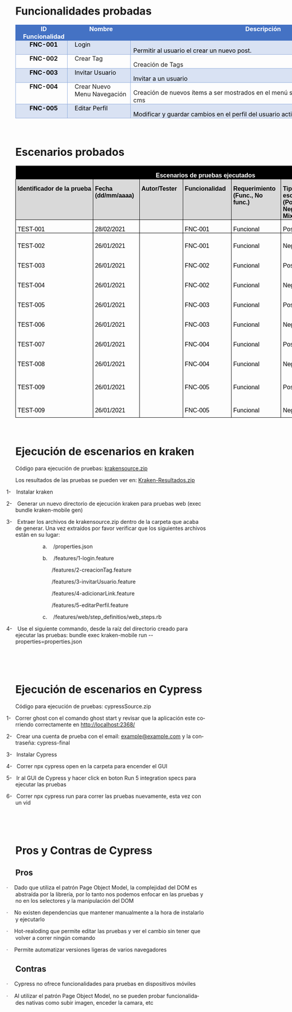 <h1>Funcionalidades probadas</h1>

<table class=MsoTable15Grid4Accent1 border=1 cellspacing=0 cellpadding=0
 width=996 style='width:746.75pt;border-collapse:collapse;border:none'>
 <tr>
  <td width=120 valign=top style='width:89.9pt;border:solid #4472C4 1.0pt;
  border-right:none;background:#4472C4;padding:0in 5.4pt 0in 5.4pt'>
  <p class=MsoNormal align=center style='margin-top:0in;margin-right:0in;
  margin-bottom:0in;margin-left:9.0pt;text-align:center;line-height:normal'><b><span
  style='color:white'>ID Funcionalidad</span></b></p>
  </td>
  <td width=156 valign=top style='width:116.85pt;border-top:solid #4472C4 1.0pt;
  border-left:none;border-bottom:solid #4472C4 1.0pt;border-right:none;
  background:#4472C4;padding:0in 5.4pt 0in 5.4pt'>
  <p class=MsoNormal align=center style='margin-top:0in;margin-right:0in;
  margin-bottom:0in;margin-left:9.0pt;text-align:center;line-height:normal'><b><span
  style='color:white'>Nombre</span></b></p>
  </td>
  <td width=720 valign=top style='width:7.5in;border:solid #4472C4 1.0pt;
  border-left:none;background:#4472C4;padding:0in 5.4pt 0in 5.4pt'>
  <p class=MsoNormal align=center style='margin-top:0in;margin-right:0in;
  margin-bottom:0in;margin-left:9.0pt;text-align:center;line-height:normal'><b><span
  style='color:white'>Descripción</span></b></p>
  </td>
 </tr>
 <tr>
  <td width=120 valign=top style='width:89.9pt;border:solid #8EAADB 1.0pt;
  border-top:none;background:#D9E2F3;padding:0in 5.4pt 0in 5.4pt'>
  <p class=MsoNormal align=center style='margin-top:0in;margin-right:0in;
  margin-bottom:0in;margin-left:9.0pt;text-align:center;line-height:normal'><b><span
  style='color:black'>FNC-001</span></b></p>
  </td>
  <td width=156 valign=top style='width:116.85pt;border-top:none;border-left:
  none;border-bottom:solid #8EAADB 1.0pt;border-right:solid #8EAADB 1.0pt;
  background:#D9E2F3;padding:0in 5.4pt 0in 5.4pt'>
  <p class=MsoNormal style='margin-top:0in;margin-right:0in;margin-bottom:0in;
  margin-left:9.0pt;line-height:normal'><span style='color:black'>Login</span></p>
  </td>
  <td width=720 valign=top style='width:7.5in;border-top:none;border-left:none;
  border-bottom:solid #8EAADB 1.0pt;border-right:solid #8EAADB 1.0pt;
  background:#D9E2F3;padding:0in 5.4pt 0in 5.4pt'>
  <p class=MsoNormal style='margin-bottom:0in;line-height:normal'><span
  style='color:black'>Permitir al usuario el crear un nuevo post.</span></p>
  </td>
 </tr>
 <tr>
  <td width=120 valign=top style='width:89.9pt;border:solid #8EAADB 1.0pt;
  border-top:none;padding:0in 5.4pt 0in 5.4pt'>
  <p class=MsoNormal align=center style='margin-top:0in;margin-right:0in;
  margin-bottom:0in;margin-left:9.0pt;text-align:center;line-height:normal'><b>FNC-002</b></p>
  </td>
  <td width=156 valign=top style='width:116.85pt;border-top:none;border-left:
  none;border-bottom:solid #8EAADB 1.0pt;border-right:solid #8EAADB 1.0pt;
  padding:0in 5.4pt 0in 5.4pt'>
  <p class=MsoNormal style='margin-top:0in;margin-right:0in;margin-bottom:0in;
  margin-left:9.0pt;line-height:normal'>Crear Tag</p>
  </td>
  <td width=720 valign=top style='width:7.5in;border-top:none;border-left:none;
  border-bottom:solid #8EAADB 1.0pt;border-right:solid #8EAADB 1.0pt;
  padding:0in 5.4pt 0in 5.4pt'>
  <p class=MsoNormal style='margin-bottom:0in;line-height:normal'>Creación de
  Tags</p>
  </td>
 </tr>
 <tr>
  <td width=120 valign=top style='width:89.9pt;border:solid #8EAADB 1.0pt;
  border-top:none;background:#D9E2F3;padding:0in 5.4pt 0in 5.4pt'>
  <p class=MsoNormal align=center style='margin-top:0in;margin-right:0in;
  margin-bottom:0in;margin-left:9.0pt;text-align:center;line-height:normal'><b><span
  style='color:black'>FNC-003</span></b></p>
  </td>
  <td width=156 valign=top style='width:116.85pt;border-top:none;border-left:
  none;border-bottom:solid #8EAADB 1.0pt;border-right:solid #8EAADB 1.0pt;
  background:#D9E2F3;padding:0in 5.4pt 0in 5.4pt'>
  <p class=MsoNormal style='margin-top:0in;margin-right:0in;margin-bottom:0in;
  margin-left:9.0pt;line-height:normal'><span style='color:black'>Invitar
  Usuario</span></p>
  </td>
  <td width=720 valign=top style='width:7.5in;border-top:none;border-left:none;
  border-bottom:solid #8EAADB 1.0pt;border-right:solid #8EAADB 1.0pt;
  background:#D9E2F3;padding:0in 5.4pt 0in 5.4pt'>
  <p class=MsoNormal style='margin-bottom:0in;line-height:normal'><span
  style='color:black'>Invitar a un usuario</span></p>
  </td>
 </tr>
 <tr>
  <td width=120 valign=top style='width:89.9pt;border:solid #8EAADB 1.0pt;
  border-top:none;padding:0in 5.4pt 0in 5.4pt'>
  <p class=MsoNormal align=center style='margin-top:0in;margin-right:0in;
  margin-bottom:0in;margin-left:9.0pt;text-align:center;line-height:normal'><b>FNC-004</b></p>
  </td>
  <td width=156 valign=top style='width:116.85pt;border-top:none;border-left:
  none;border-bottom:solid #8EAADB 1.0pt;border-right:solid #8EAADB 1.0pt;
  padding:0in 5.4pt 0in 5.4pt'>
  <p class=MsoNormal style='margin-top:0in;margin-right:0in;margin-bottom:0in;
  margin-left:9.0pt;line-height:normal'>Crear Nuevo Menu Navegación</p>
  </td>
  <td width=720 valign=top style='width:7.5in;border-top:none;border-left:none;
  border-bottom:solid #8EAADB 1.0pt;border-right:solid #8EAADB 1.0pt;
  padding:0in 5.4pt 0in 5.4pt'>
  <p class=MsoNormal style='margin-bottom:0in;line-height:normal'>Creación de
  nuevos ítems a ser mostrados en el menú superior de la parte visible del cms</p>
  </td>
 </tr>
 <tr>
  <td width=120 valign=top style='width:89.9pt;border:solid #8EAADB 1.0pt;
  border-top:none;background:#D9E2F3;padding:0in 5.4pt 0in 5.4pt'>
  <p class=MsoNormal align=center style='margin-top:0in;margin-right:0in;
  margin-bottom:0in;margin-left:9.0pt;text-align:center;line-height:normal'><b><span
  style='color:black'>FNC-005</span></b></p>
  </td>
  <td width=156 valign=top style='width:116.85pt;border-top:none;border-left:
  none;border-bottom:solid #8EAADB 1.0pt;border-right:solid #8EAADB 1.0pt;
  background:#D9E2F3;padding:0in 5.4pt 0in 5.4pt'>
  <p class=MsoNormal style='margin-top:0in;margin-right:0in;margin-bottom:0in;
  margin-left:9.0pt;line-height:normal'><span style='color:black'>Editar Perfil</span></p>
  </td>
  <td width=720 valign=top style='width:7.5in;border-top:none;border-left:none;
  border-bottom:solid #8EAADB 1.0pt;border-right:solid #8EAADB 1.0pt;
  background:#D9E2F3;padding:0in 5.4pt 0in 5.4pt'>
  <p class=MsoNormal style='margin-bottom:0in;line-height:normal'><span
  style='color:black'>Modificar y guardar cambios en el perfil del usuario
  activo</span></p>
  </td>
 </tr>
</table>

<p class=MsoNormal>&nbsp;</p>

<h1>Escenarios probados</h1>

<table class=MsoNormalTable border=0 cellspacing=0 cellpadding=0 width=996
 style='width:747.0pt;border-collapse:collapse'>
 <tr style='height:21.35pt'>
  <td width=996 nowrap colspan=7 valign=top style='width:747.0pt;background:
  black;padding:0in 3.5pt 0in 3.5pt;height:21.35pt'>
  <p class=MsoNormal align=center style='margin-bottom:0in;text-align:center;
  line-height:normal'><b><span style='font-size:12.0pt;font-family:"Arial",sans-serif;
  color:white'>Escenarios de pruebas ejecutados</span></b></p>
  </td>
 </tr>
 <tr style='height:.75in'>
  <td width=105 nowrap valign=top style='width:79.05pt;border:solid windowtext 1.0pt;
  background:#D9D9D9;padding:0in 3.5pt 0in 3.5pt;height:.75in'>
  <p class=MsoNormal style='margin-bottom:0in;line-height:normal'><b><span
  style='font-size:12.0pt;font-family:"Arial",sans-serif;color:black'>Identificador
  de la prueba</span></b></p>
  </td>
  <td width=113 valign=top style='width:84.4pt;border:solid windowtext 1.0pt;
  border-left:none;background:#D9D9D9;padding:0in 3.5pt 0in 3.5pt;height:.75in'>
  <p class=MsoNormal style='margin-bottom:0in;line-height:normal'><b><span
  style='font-size:12.0pt;font-family:"Arial",sans-serif;color:black'>Fecha <br>
  (dd/mm/aaaa)</span></b></p>
  </td>
  <td width=104 nowrap valign=top style='width:78.35pt;border:solid windowtext 1.0pt;
  border-left:none;background:#D9D9D9;padding:0in 3.5pt 0in 3.5pt;height:.75in'>
  <p class=MsoNormal style='margin-bottom:0in;line-height:normal'><b><span
  style='font-size:12.0pt;font-family:"Arial",sans-serif;color:black'>Autor/Tester</span></b></p>
  </td>
  <td width=118 nowrap valign=top style='width:88.35pt;border:solid windowtext 1.0pt;
  border-left:none;background:#D9D9D9;padding:0in 3.5pt 0in 3.5pt;height:.75in'>
  <p class=MsoNormal style='margin-bottom:0in;line-height:normal'><b><span
  style='font-size:12.0pt;font-family:"Arial",sans-serif;color:black'>Funcionalidad</span></b></p>
  </td>
  <td width=121 valign=top style='width:91.05pt;border:solid windowtext 1.0pt;
  border-left:none;background:#D9D9D9;padding:0in 3.5pt 0in 3.5pt;height:.75in'>
  <p class=MsoNormal style='margin-bottom:0in;line-height:normal'><b><span
  style='font-size:12.0pt;font-family:"Arial",sans-serif;color:black'>Requerimiento<br>
  (Func., No func.)</span></b></p>
  </td>
  <td width=84 valign=top style='width:63.05pt;border:solid windowtext 1.0pt;
  border-left:none;background:#D9D9D9;padding:0in 3.5pt 0in 3.5pt;height:.75in'>
  <p class=MsoNormal style='margin-bottom:0in;line-height:normal'><b><span
  style='font-size:12.0pt;font-family:"Arial",sans-serif;color:black'>Tipo de
  escenario<br>
  (Positivo, Negativo, Mix)</span></b></p>
  </td>
  <td width=350 valign=top style='width:262.75pt;border:solid windowtext 1.0pt;
  border-left:none;background:#D9D9D9;padding:0in 3.5pt 0in 3.5pt;height:.75in'>
  <p class=MsoNormal style='margin-bottom:0in;line-height:normal'><b><span
  style='font-size:12.0pt;font-family:"Arial",sans-serif;color:black'>Nombre
  del escenario</span></b></p>
  </td>
 </tr>
 <tr style='height:13.5pt'>
  <td width=105 nowrap style='width:79.05pt;border:solid windowtext 1.0pt;
  border-top:none;padding:0in 3.5pt 0in 3.5pt;height:13.5pt'>
  <p class=MsoNormal style='margin-bottom:0in;line-height:normal'><span
  style='font-size:12.0pt;font-family:"Arial",sans-serif;color:black'>TEST-001</span></p>
  </td>
  <td width=113 nowrap style='width:84.4pt;border-top:none;border-left:none;
  border-bottom:solid windowtext 1.0pt;border-right:solid windowtext 1.0pt;
  padding:0in 3.5pt 0in 3.5pt;height:13.5pt'>
  <p class=MsoNormal style='margin-bottom:0in;line-height:normal'><span
  style='font-size:12.0pt;font-family:"Arial",sans-serif;color:black'>28/02/2021</span></p>
  </td>
  <td width=104 nowrap style='width:78.35pt;border-top:none;border-left:none;
  border-bottom:solid windowtext 1.0pt;border-right:solid windowtext 1.0pt;
  padding:0in 3.5pt 0in 3.5pt;height:13.5pt'>
  <p class=MsoNormal style='margin-bottom:0in;line-height:normal'><span
  style='font-size:12.0pt;font-family:"Arial",sans-serif;color:black'></span></p>
  </td>
  <td width=118 nowrap style='width:88.35pt;border-top:none;border-left:none;
  border-bottom:solid windowtext 1.0pt;border-right:solid windowtext 1.0pt;
  padding:0in 3.5pt 0in 3.5pt;height:13.5pt'>
  <p class=MsoNormal style='margin-bottom:0in;line-height:normal'><span
  style='font-size:12.0pt;font-family:"Arial",sans-serif;color:black'>FNC-001</span></p>
  </td>
  <td width=121 nowrap style='width:91.05pt;border-top:none;border-left:none;
  border-bottom:solid windowtext 1.0pt;border-right:solid windowtext 1.0pt;
  padding:0in 3.5pt 0in 3.5pt;height:13.5pt'>
  <p class=MsoNormal style='margin-bottom:0in;line-height:normal'><span
  style='font-size:12.0pt;font-family:"Arial",sans-serif;color:black'>Funcional</span></p>
  </td>
  <td width=84 nowrap style='width:63.05pt;border-top:none;border-left:none;
  border-bottom:solid windowtext 1.0pt;border-right:solid windowtext 1.0pt;
  padding:0in 3.5pt 0in 3.5pt;height:13.5pt'>
  <p class=MsoNormal style='margin-bottom:0in;line-height:normal'><span
  style='font-size:12.0pt;font-family:"Arial",sans-serif;color:black'>Positivo</span></p>
  </td>
  <td width=350 style='width:262.75pt;border-top:none;border-left:none;
  border-bottom:solid windowtext 1.0pt;border-right:solid windowtext 1.0pt;
  padding:0in 3.5pt 0in 3.5pt;height:13.5pt'>
  <p class=MsoNormal style='margin-bottom:0in;line-height:normal'><span
  style='font-size:12.0pt;font-family:"Arial",sans-serif;color:black'>Autenticación
  correcta</span></p>
  </td>
 </tr>
 <tr style='height:13.5pt'>
  <td width=105 nowrap style='width:79.05pt;border-top:none;border-left:solid windowtext 1.0pt;
  border-bottom:none;border-right:solid windowtext 1.0pt;padding:0in 3.5pt 0in 3.5pt;
  height:13.5pt'>
  <p class=MsoNormal style='margin-bottom:0in;line-height:normal'><span
  style='font-size:12.0pt;font-family:"Arial",sans-serif;color:black'>TEST-002</span></p>
  </td>
  <td width=113 nowrap style='width:84.4pt;border:none;border-right:solid windowtext 1.0pt;
  padding:0in 3.5pt 0in 3.5pt;height:13.5pt'>
  <p class=MsoNormal style='margin-bottom:0in;line-height:normal'><span
  style='font-size:12.0pt;font-family:"Arial",sans-serif;color:black'>26/01/2021</span></p>
  </td>
  <td width=104 nowrap style='width:78.35pt;border:none;border-right:solid windowtext 1.0pt;
  padding:0in 3.5pt 0in 3.5pt;height:13.5pt'>
  <p class=MsoNormal style='margin-bottom:0in;line-height:normal'><span
  style='font-size:12.0pt;font-family:"Arial",sans-serif;color:black'>&nbsp;</span></p>
  </td>
  <td width=118 nowrap style='width:88.35pt;border:none;border-right:solid windowtext 1.0pt;
  padding:0in 3.5pt 0in 3.5pt;height:13.5pt'>
  <p class=MsoNormal style='margin-bottom:0in;line-height:normal'><span
  style='font-size:12.0pt;font-family:"Arial",sans-serif;color:black'>FNC-001</span></p>
  </td>
  <td width=121 nowrap style='width:91.05pt;border:none;border-right:solid windowtext 1.0pt;
  padding:0in 3.5pt 0in 3.5pt;height:13.5pt'>
  <p class=MsoNormal style='margin-bottom:0in;line-height:normal'><span
  style='font-size:12.0pt;font-family:"Arial",sans-serif;color:black'>Funcional</span></p>
  </td>
  <td width=84 nowrap style='width:63.05pt;border:none;border-right:solid windowtext 1.0pt;
  padding:0in 3.5pt 0in 3.5pt;height:13.5pt'>
  <p class=MsoNormal style='margin-bottom:0in;line-height:normal'><span
  style='font-size:12.0pt;font-family:"Arial",sans-serif;color:black'>Negativo</span></p>
  </td>
  <td width=350 style='width:262.75pt;border:none;border-right:solid windowtext 1.0pt;
  padding:0in 3.5pt 0in 3.5pt;height:13.5pt'>
  <p class=MsoNormal style='margin-bottom:0in;line-height:normal'><span
  style='font-size:12.0pt;font-family:"Arial",sans-serif;color:black'>Autenticación
  con password incorrecto</span></p>
  </td>
 </tr>
 <tr style='height:13.5pt'>
  <td width=105 nowrap style='width:79.05pt;border-top:none;border-left:solid windowtext 1.0pt;
  border-bottom:none;border-right:solid windowtext 1.0pt;padding:0in 3.5pt 0in 3.5pt;
  height:13.5pt'>
  <p class=MsoNormal style='margin-bottom:0in;line-height:normal'><span
  style='font-size:12.0pt;font-family:"Arial",sans-serif;color:black'>TEST-003</span></p>
  </td>
  <td width=113 nowrap style='width:84.4pt;border:none;border-right:solid windowtext 1.0pt;
  padding:0in 3.5pt 0in 3.5pt;height:13.5pt'>
  <p class=MsoNormal style='margin-bottom:0in;line-height:normal'><span
  style='font-size:12.0pt;font-family:"Arial",sans-serif;color:black'>26/01/2021</span></p>
  </td>
  <td width=104 nowrap style='width:78.35pt;border:none;border-right:solid windowtext 1.0pt;
  padding:0in 3.5pt 0in 3.5pt;height:13.5pt'>
  <p class=MsoNormal style='margin-bottom:0in;line-height:normal'><span
  style='font-size:12.0pt;font-family:"Arial",sans-serif;color:black'>&nbsp;</span></p>
  </td>
  <td width=118 nowrap style='width:88.35pt;border:none;border-right:solid windowtext 1.0pt;
  padding:0in 3.5pt 0in 3.5pt;height:13.5pt'>
  <p class=MsoNormal style='margin-bottom:0in;line-height:normal'><span
  style='font-size:12.0pt;font-family:"Arial",sans-serif;color:black'>FNC-002</span></p>
  </td>
  <td width=121 nowrap style='width:91.05pt;border:none;border-right:solid windowtext 1.0pt;
  padding:0in 3.5pt 0in 3.5pt;height:13.5pt'>
  <p class=MsoNormal style='margin-bottom:0in;line-height:normal'><span
  style='font-size:12.0pt;font-family:"Arial",sans-serif;color:black'>Funcional</span></p>
  </td>
  <td width=84 nowrap style='width:63.05pt;border:none;border-right:solid windowtext 1.0pt;
  padding:0in 3.5pt 0in 3.5pt;height:13.5pt'>
  <p class=MsoNormal style='margin-bottom:0in;line-height:normal'><span
  style='font-size:12.0pt;font-family:"Arial",sans-serif;color:black'>Positivo</span></p>
  </td>
  <td width=350 style='width:262.75pt;border:none;border-right:solid windowtext 1.0pt;
  padding:0in 3.5pt 0in 3.5pt;height:13.5pt'>
  <p class=MsoNormal style='margin-bottom:0in;line-height:normal'><span
  style='font-size:12.0pt;font-family:"Arial",sans-serif;color:black'>Creación
  de tags con toda la información requerida</span></p>
  </td>
 </tr>
 <tr style='height:13.5pt'>
  <td width=105 nowrap style='width:79.05pt;border-top:none;border-left:solid windowtext 1.0pt;
  border-bottom:none;border-right:solid windowtext 1.0pt;padding:0in 3.5pt 0in 3.5pt;
  height:13.5pt'>
  <p class=MsoNormal style='margin-bottom:0in;line-height:normal'><span
  style='font-size:12.0pt;font-family:"Arial",sans-serif;color:black'>TEST-004</span></p>
  </td>
  <td width=113 nowrap style='width:84.4pt;border:none;border-right:solid windowtext 1.0pt;
  padding:0in 3.5pt 0in 3.5pt;height:13.5pt'>
  <p class=MsoNormal style='margin-bottom:0in;line-height:normal'><span
  style='font-size:12.0pt;font-family:"Arial",sans-serif;color:black'>26/01/2021</span></p>
  </td>
  <td width=104 nowrap style='width:78.35pt;border:none;border-right:solid windowtext 1.0pt;
  padding:0in 3.5pt 0in 3.5pt;height:13.5pt'>
  <p class=MsoNormal style='margin-bottom:0in;line-height:normal'><span
  style='font-size:12.0pt;font-family:"Arial",sans-serif;color:black'>&nbsp;</span></p>
  </td>
  <td width=118 nowrap style='width:88.35pt;border:none;border-right:solid windowtext 1.0pt;
  padding:0in 3.5pt 0in 3.5pt;height:13.5pt'>
  <p class=MsoNormal style='margin-bottom:0in;line-height:normal'><span
  style='font-size:12.0pt;font-family:"Arial",sans-serif;color:black'>FNC-002</span></p>
  </td>
  <td width=121 nowrap style='width:91.05pt;border:none;border-right:solid windowtext 1.0pt;
  padding:0in 3.5pt 0in 3.5pt;height:13.5pt'>
  <p class=MsoNormal style='margin-bottom:0in;line-height:normal'><span
  style='font-size:12.0pt;font-family:"Arial",sans-serif;color:black'>Funcional</span></p>
  </td>
  <td width=84 nowrap style='width:63.05pt;border:none;border-right:solid windowtext 1.0pt;
  padding:0in 3.5pt 0in 3.5pt;height:13.5pt'>
  <p class=MsoNormal style='margin-bottom:0in;line-height:normal'><span
  style='font-size:12.0pt;font-family:"Arial",sans-serif;color:black'>Negativo</span></p>
  </td>
  <td width=350 style='width:262.75pt;border:none;border-right:solid windowtext 1.0pt;
  padding:0in 3.5pt 0in 3.5pt;height:13.5pt'>
  <p class=MsoNormal style='margin-bottom:0in;line-height:normal'><span
  style='font-size:12.0pt;font-family:"Arial",sans-serif;color:black'>Creación
  de tags sin nombre</span></p>
  </td>
 </tr>
 <tr style='height:13.5pt'>
  <td width=105 nowrap style='width:79.05pt;border-top:none;border-left:solid windowtext 1.0pt;
  border-bottom:none;border-right:solid windowtext 1.0pt;padding:0in 3.5pt 0in 3.5pt;
  height:13.5pt'>
  <p class=MsoNormal style='margin-bottom:0in;line-height:normal'><span
  style='font-size:12.0pt;font-family:"Arial",sans-serif;color:black'>TEST-005</span></p>
  </td>
  <td width=113 nowrap style='width:84.4pt;border:none;border-right:solid windowtext 1.0pt;
  padding:0in 3.5pt 0in 3.5pt;height:13.5pt'>
  <p class=MsoNormal style='margin-bottom:0in;line-height:normal'><span
  style='font-size:12.0pt;font-family:"Arial",sans-serif;color:black'>26/01/2021</span></p>
  </td>
  <td width=104 nowrap style='width:78.35pt;border:none;border-right:solid windowtext 1.0pt;
  padding:0in 3.5pt 0in 3.5pt;height:13.5pt'>
  <p class=MsoNormal style='margin-bottom:0in;line-height:normal'><span
  style='font-size:12.0pt;font-family:"Arial",sans-serif;color:black'>&nbsp;</span></p>
  </td>
  <td width=118 nowrap style='width:88.35pt;border:none;border-right:solid windowtext 1.0pt;
  padding:0in 3.5pt 0in 3.5pt;height:13.5pt'>
  <p class=MsoNormal style='margin-bottom:0in;line-height:normal'><span
  style='font-size:12.0pt;font-family:"Arial",sans-serif;color:black'>FNC-003</span></p>
  </td>
  <td width=121 nowrap style='width:91.05pt;border:none;border-right:solid windowtext 1.0pt;
  padding:0in 3.5pt 0in 3.5pt;height:13.5pt'>
  <p class=MsoNormal style='margin-bottom:0in;line-height:normal'><span
  style='font-size:12.0pt;font-family:"Arial",sans-serif;color:black'>Funcional</span></p>
  </td>
  <td width=84 nowrap style='width:63.05pt;border:none;border-right:solid windowtext 1.0pt;
  padding:0in 3.5pt 0in 3.5pt;height:13.5pt'>
  <p class=MsoNormal style='margin-bottom:0in;line-height:normal'><span
  style='font-size:12.0pt;font-family:"Arial",sans-serif;color:black'>Positivo</span></p>
  </td>
  <td width=350 style='width:262.75pt;border:none;border-right:solid windowtext 1.0pt;
  padding:0in 3.5pt 0in 3.5pt;height:13.5pt'>
  <p class=MsoNormal style='margin-bottom:0in;line-height:normal'><span
  style='font-size:12.0pt;font-family:"Arial",sans-serif;color:black'>Invitar a
  un usuario con email valido</span></p>
  </td>
 </tr>
 <tr style='height:13.5pt'>
  <td width=105 nowrap style='width:79.05pt;border-top:none;border-left:solid windowtext 1.0pt;
  border-bottom:none;border-right:solid windowtext 1.0pt;padding:0in 3.5pt 0in 3.5pt;
  height:13.5pt'>
  <p class=MsoNormal style='margin-bottom:0in;line-height:normal'><span
  style='font-size:12.0pt;font-family:"Arial",sans-serif;color:black'>TEST-006</span></p>
  </td>
  <td width=113 nowrap style='width:84.4pt;border:none;border-right:solid windowtext 1.0pt;
  padding:0in 3.5pt 0in 3.5pt;height:13.5pt'>
  <p class=MsoNormal style='margin-bottom:0in;line-height:normal'><span
  style='font-size:12.0pt;font-family:"Arial",sans-serif;color:black'>26/01/2021</span></p>
  </td>
  <td width=104 nowrap style='width:78.35pt;border:none;border-right:solid windowtext 1.0pt;
  padding:0in 3.5pt 0in 3.5pt;height:13.5pt'>
  <p class=MsoNormal style='margin-bottom:0in;line-height:normal'><span
  style='font-size:12.0pt;font-family:"Arial",sans-serif;color:black'>&nbsp;</span></p>
  </td>
  <td width=118 nowrap style='width:88.35pt;border:none;border-right:solid windowtext 1.0pt;
  padding:0in 3.5pt 0in 3.5pt;height:13.5pt'>
  <p class=MsoNormal style='margin-bottom:0in;line-height:normal'><span
  style='font-size:12.0pt;font-family:"Arial",sans-serif;color:black'>FNC-003</span></p>
  </td>
  <td width=121 nowrap style='width:91.05pt;border:none;border-right:solid windowtext 1.0pt;
  padding:0in 3.5pt 0in 3.5pt;height:13.5pt'>
  <p class=MsoNormal style='margin-bottom:0in;line-height:normal'><span
  style='font-size:12.0pt;font-family:"Arial",sans-serif;color:black'>Funcional</span></p>
  </td>
  <td width=84 nowrap style='width:63.05pt;border:none;border-right:solid windowtext 1.0pt;
  padding:0in 3.5pt 0in 3.5pt;height:13.5pt'>
  <p class=MsoNormal style='margin-bottom:0in;line-height:normal'><span
  style='font-size:12.0pt;font-family:"Arial",sans-serif;color:black'>Negativo</span></p>
  </td>
  <td width=350 style='width:262.75pt;border:none;border-right:solid windowtext 1.0pt;
  padding:0in 3.5pt 0in 3.5pt;height:13.5pt'>
  <p class=MsoNormal style='margin-bottom:0in;line-height:normal'><span
  style='font-size:12.0pt;font-family:"Arial",sans-serif;color:black'>Invitar a
  un usuario sin email</span></p>
  </td>
 </tr>
 <tr style='height:13.5pt'>
  <td width=105 nowrap style='width:79.05pt;border-top:none;border-left:solid windowtext 1.0pt;
  border-bottom:none;border-right:solid windowtext 1.0pt;padding:0in 3.5pt 0in 3.5pt;
  height:13.5pt'>
  <p class=MsoNormal style='margin-bottom:0in;line-height:normal'><span
  style='font-size:12.0pt;font-family:"Arial",sans-serif;color:black'>TEST-007</span></p>
  </td>
  <td width=113 nowrap style='width:84.4pt;border:none;border-right:solid windowtext 1.0pt;
  padding:0in 3.5pt 0in 3.5pt;height:13.5pt'>
  <p class=MsoNormal style='margin-bottom:0in;line-height:normal'><span
  style='font-size:12.0pt;font-family:"Arial",sans-serif;color:black'>26/01/2021</span></p>
  </td>
  <td width=104 nowrap style='width:78.35pt;border:none;border-right:solid windowtext 1.0pt;
  padding:0in 3.5pt 0in 3.5pt;height:13.5pt'>
  <p class=MsoNormal style='margin-bottom:0in;line-height:normal'><span
  style='font-size:12.0pt;font-family:"Arial",sans-serif;color:black'>&nbsp;</span></p>
  </td>
  <td width=118 nowrap style='width:88.35pt;border:none;border-right:solid windowtext 1.0pt;
  padding:0in 3.5pt 0in 3.5pt;height:13.5pt'>
  <p class=MsoNormal style='margin-bottom:0in;line-height:normal'><span
  style='font-size:12.0pt;font-family:"Arial",sans-serif;color:black'>FNC-004</span></p>
  </td>
  <td width=121 nowrap style='width:91.05pt;border:none;border-right:solid windowtext 1.0pt;
  padding:0in 3.5pt 0in 3.5pt;height:13.5pt'>
  <p class=MsoNormal style='margin-bottom:0in;line-height:normal'><span
  style='font-size:12.0pt;font-family:"Arial",sans-serif;color:black'>Funcional</span></p>
  </td>
  <td width=84 nowrap style='width:63.05pt;border:none;border-right:solid windowtext 1.0pt;
  padding:0in 3.5pt 0in 3.5pt;height:13.5pt'>
  <p class=MsoNormal style='margin-bottom:0in;line-height:normal'><span
  style='font-size:12.0pt;font-family:"Arial",sans-serif;color:black'>Positivo</span></p>
  </td>
  <td width=350 style='width:262.75pt;border:none;border-right:solid windowtext 1.0pt;
  padding:0in 3.5pt 0in 3.5pt;height:13.5pt'>
  <p class=MsoNormal style='margin-bottom:0in;line-height:normal'><span
  style='font-size:12.0pt;font-family:"Arial",sans-serif;color:black'>Creación
  de menú con toda la Info correcta</span></p>
  </td>
 </tr>
 <tr style='height:13.5pt'>
  <td width=105 nowrap style='width:79.05pt;border-top:none;border-left:solid windowtext 1.0pt;
  border-bottom:none;border-right:solid windowtext 1.0pt;padding:0in 3.5pt 0in 3.5pt;
  height:13.5pt'>
  <p class=MsoNormal style='margin-bottom:0in;line-height:normal'><span
  style='font-size:12.0pt;font-family:"Arial",sans-serif;color:black'>TEST-008</span></p>
  </td>
  <td width=113 nowrap style='width:84.4pt;border:none;border-right:solid windowtext 1.0pt;
  padding:0in 3.5pt 0in 3.5pt;height:13.5pt'>
  <p class=MsoNormal style='margin-bottom:0in;line-height:normal'><span
  style='font-size:12.0pt;font-family:"Arial",sans-serif;color:black'>26/01/2021</span></p>
  </td>
  <td width=104 nowrap style='width:78.35pt;border:none;border-right:solid windowtext 1.0pt;
  padding:0in 3.5pt 0in 3.5pt;height:13.5pt'>
  <p class=MsoNormal style='margin-bottom:0in;line-height:normal'><span
  style='font-size:12.0pt;font-family:"Arial",sans-serif;color:black'>&nbsp;</span></p>
  </td>
  <td width=118 nowrap style='width:88.35pt;border:none;border-right:solid windowtext 1.0pt;
  padding:0in 3.5pt 0in 3.5pt;height:13.5pt'>
  <p class=MsoNormal style='margin-bottom:0in;line-height:normal'><span
  style='font-size:12.0pt;font-family:"Arial",sans-serif;color:black'>FNC-004</span></p>
  </td>
  <td width=121 nowrap style='width:91.05pt;border:none;border-right:solid windowtext 1.0pt;
  padding:0in 3.5pt 0in 3.5pt;height:13.5pt'>
  <p class=MsoNormal style='margin-bottom:0in;line-height:normal'><span
  style='font-size:12.0pt;font-family:"Arial",sans-serif;color:black'>Funcional</span></p>
  </td>
  <td width=84 nowrap style='width:63.05pt;border:none;border-right:solid windowtext 1.0pt;
  padding:0in 3.5pt 0in 3.5pt;height:13.5pt'>
  <p class=MsoNormal style='margin-bottom:0in;line-height:normal'><span
  style='font-size:12.0pt;font-family:"Arial",sans-serif;color:black'>Negativo</span></p>
  </td>
  <td width=350 style='width:262.75pt;border:none;border-right:solid windowtext 1.0pt;
  padding:0in 3.5pt 0in 3.5pt;height:13.5pt'>
  <p class=MsoNormal style='margin-bottom:0in;line-height:normal'><span
  style='font-size:12.0pt;font-family:"Arial",sans-serif;color:black'>Creación
  de menú sin nombre</span></p>
  </td>
 </tr>
 <tr style='height:13.5pt'>
  <td width=105 nowrap style='width:79.05pt;border-top:none;border-left:solid windowtext 1.0pt;
  border-bottom:none;border-right:solid windowtext 1.0pt;padding:0in 3.5pt 0in 3.5pt;
  height:13.5pt'>
  <p class=MsoNormal style='margin-bottom:0in;line-height:normal'><span
  style='font-size:12.0pt;font-family:"Arial",sans-serif;color:black'>TEST-009</span></p>
  </td>
  <td width=113 nowrap style='width:84.4pt;border:none;border-right:solid windowtext 1.0pt;
  padding:0in 3.5pt 0in 3.5pt;height:13.5pt'>
  <p class=MsoNormal style='margin-bottom:0in;line-height:normal'><span
  style='font-size:12.0pt;font-family:"Arial",sans-serif;color:black'>26/01/2021</span></p>
  </td>
  <td width=104 nowrap style='width:78.35pt;border:none;border-right:solid windowtext 1.0pt;
  padding:0in 3.5pt 0in 3.5pt;height:13.5pt'>
  <p class=MsoNormal style='margin-bottom:0in;line-height:normal'><span
  style='font-size:12.0pt;font-family:"Arial",sans-serif;color:black'>&nbsp;</span></p>
  </td>
  <td width=118 nowrap style='width:88.35pt;border:none;border-right:solid windowtext 1.0pt;
  padding:0in 3.5pt 0in 3.5pt;height:13.5pt'>
  <p class=MsoNormal style='margin-bottom:0in;line-height:normal'><span
  style='font-size:12.0pt;font-family:"Arial",sans-serif;color:black'>FNC-005</span></p>
  </td>
  <td width=121 nowrap style='width:91.05pt;border:none;border-right:solid windowtext 1.0pt;
  padding:0in 3.5pt 0in 3.5pt;height:13.5pt'>
  <p class=MsoNormal style='margin-bottom:0in;line-height:normal'><span
  style='font-size:12.0pt;font-family:"Arial",sans-serif;color:black'>Funcional</span></p>
  </td>
  <td width=84 nowrap style='width:63.05pt;border:none;border-right:solid windowtext 1.0pt;
  padding:0in 3.5pt 0in 3.5pt;height:13.5pt'>
  <p class=MsoNormal style='margin-bottom:0in;line-height:normal'><span
  style='font-size:12.0pt;font-family:"Arial",sans-serif;color:black'>Positivo</span></p>
  </td>
  <td width=350 style='width:262.75pt;border:none;border-right:solid windowtext 1.0pt;
  padding:0in 3.5pt 0in 3.5pt;height:13.5pt'>
  <p class=MsoNormal style='margin-bottom:0in;line-height:normal'><span
  style='font-size:12.0pt;font-family:"Arial",sans-serif;color:black'>Editar y
  guardar un perfil con toda la información del usuario existente</span></p>
  </td>
 </tr>
 <tr style='height:13.5pt'>
  <td width=105 nowrap style='width:79.05pt;border:solid windowtext 1.0pt;
  border-top:none;padding:0in 3.5pt 0in 3.5pt;height:13.5pt'>
  <p class=MsoNormal style='margin-bottom:0in;line-height:normal'><span
  style='font-size:12.0pt;font-family:"Arial",sans-serif;color:black'>TEST-009</span></p>
  </td>
  <td width=113 nowrap style='width:84.4pt;border-top:none;border-left:none;
  border-bottom:solid windowtext 1.0pt;border-right:solid windowtext 1.0pt;
  padding:0in 3.5pt 0in 3.5pt;height:13.5pt'>
  <p class=MsoNormal style='margin-bottom:0in;line-height:normal'><span
  style='font-size:12.0pt;font-family:"Arial",sans-serif;color:black'>26/01/2021</span></p>
  </td>
  <td width=104 nowrap style='width:78.35pt;border-top:none;border-left:none;
  border-bottom:solid windowtext 1.0pt;border-right:solid windowtext 1.0pt;
  padding:0in 3.5pt 0in 3.5pt;height:13.5pt'>
  <p class=MsoNormal style='margin-bottom:0in;line-height:normal'><span
  style='font-size:12.0pt;font-family:"Arial",sans-serif;color:black'>&nbsp;</span></p>
  </td>
  <td width=118 nowrap style='width:88.35pt;border-top:none;border-left:none;
  border-bottom:solid windowtext 1.0pt;border-right:solid windowtext 1.0pt;
  padding:0in 3.5pt 0in 3.5pt;height:13.5pt'>
  <p class=MsoNormal style='margin-bottom:0in;line-height:normal'><span
  style='font-size:12.0pt;font-family:"Arial",sans-serif;color:black'>FNC-005</span></p>
  </td>
  <td width=121 nowrap style='width:91.05pt;border-top:none;border-left:none;
  border-bottom:solid windowtext 1.0pt;border-right:solid windowtext 1.0pt;
  padding:0in 3.5pt 0in 3.5pt;height:13.5pt'>
  <p class=MsoNormal style='margin-bottom:0in;line-height:normal'><span
  style='font-size:12.0pt;font-family:"Arial",sans-serif;color:black'>Funcional</span></p>
  </td>
  <td width=84 nowrap style='width:63.05pt;border-top:none;border-left:none;
  border-bottom:solid windowtext 1.0pt;border-right:solid windowtext 1.0pt;
  padding:0in 3.5pt 0in 3.5pt;height:13.5pt'>
  <p class=MsoNormal style='margin-bottom:0in;line-height:normal'><span
  style='font-size:12.0pt;font-family:"Arial",sans-serif;color:black'>Negativo</span></p>
  </td>
  <td width=350 style='width:262.75pt;border-top:none;border-left:none;
  border-bottom:solid windowtext 1.0pt;border-right:solid windowtext 1.0pt;
  padding:0in 3.5pt 0in 3.5pt;height:13.5pt'>
  <p class=MsoNormal style='margin-bottom:0in;line-height:normal'><span
  style='font-size:12.0pt;font-family:"Arial",sans-serif;color:black'>Editar y
  guardar un perfil sin email</span></p>
  </td>
 </tr>
</table>

<p class=MsoNormal>&nbsp;</p>


<h1>Ejecución de escenarios en kraken</h1>

<p class=MsoNormal>Código para ejecución de pruebas: <a href="https://github.com/raulgsalguero82/PruebasAutomaticas-Ghost/blob/master/krakensource.zip?raw=true">krakensource.zip</a></p>
<p class=MsoNormal>Los resultados de las pruebas se pueden ver en: <a href="https://github.com/raulgsalguero82/PruebasAutomaticas-Ghost/blob/master/Kraken-Resultados.zip?raw=true">Kraken-Resultados.zip</a> </p>


<p class=MsoListParagraphCxSpFirst style='text-indent:-.25in'>1-<span
style='font:7.0pt "Times New Roman"'>&nbsp;&nbsp;&nbsp;&nbsp;&nbsp; </span>Instalar
kraken </p>

<p class=MsoListParagraphCxSpMiddle style='text-indent:-.25in'>2-<span
style='font:7.0pt "Times New Roman"'>&nbsp;&nbsp;&nbsp;&nbsp;&nbsp; </span>Generar
un nuevo directorio de ejecución kraken para pruebas web (exec bundle kraken-mobile
gen)</p>

<p class=MsoListParagraphCxSpMiddle style='text-indent:-.25in'>3-<span
style='font:7.0pt "Times New Roman"'>&nbsp;&nbsp;&nbsp;&nbsp;&nbsp; </span>Extraer
los archivos de krakensource.zip dentro de la carpeta que acaba de generar. Una
vez extraídos por favor verificar que los siguientes archivos están en su
lugar:</p>

<p class=MsoListParagraphCxSpMiddle style='margin-left:1.0in;text-indent:-.25in'>a.<span
style='font:7.0pt "Times New Roman"'>&nbsp;&nbsp;&nbsp;&nbsp;&nbsp;&nbsp; </span>/properties.json</p>

<p class=MsoListParagraphCxSpMiddle style='margin-left:1.0in;text-indent:-.25in'>b.<span
style='font:7.0pt "Times New Roman"'>&nbsp;&nbsp;&nbsp;&nbsp;&nbsp;&nbsp; </span>/features/1-login.feature</p>

<p class=MsoListParagraphCxSpMiddle style='margin-left:1.0in'><span lang=EN-US>/features/2-creacionTag.feature</span></p>

<p class=MsoListParagraphCxSpMiddle style='margin-left:1.0in'><span lang=EN-US>/features/3-invitarUsuario.feature</span></p>

<p class=MsoListParagraphCxSpMiddle style='margin-left:1.0in'><span lang=EN-US>/features/4-adicionarLink.feature</span></p>

<p class=MsoListParagraphCxSpMiddle style='margin-left:1.0in'><span lang=EN-US>/features/5-editarPerfil.feature</span></p>

<p class=MsoListParagraphCxSpMiddle style='margin-left:1.0in;text-indent:-.25in'><span
lang=EN-US>c.<span style='font:7.0pt "Times New Roman"'>&nbsp;&nbsp;&nbsp;&nbsp;&nbsp;&nbsp;
</span></span><span lang=EN-US>/features/web/step_definitios/web_steps.rb</span></p>

<p class=MsoListParagraphCxSpLast style='text-indent:-.25in'>4-<span
style='font:7.0pt "Times New Roman"'>&nbsp;&nbsp;&nbsp;&nbsp;&nbsp; </span>Use el
siguiente commando, desde la raíz del directorio creado para ejecutar las pruebas:
bundle exec kraken-mobile run --properties=properties.json</p>

<p class=MsoNormal>&nbsp;</p>



<div class=WordSection1>

<p class=MsoNormal><span lang=es-419><o:p>&nbsp;</o:p></span></p>

<h1><span lang=es-419>Ejecución de escenarios en Cypress</span></h1>

<p class=MsoNormal><span lang=es-419>Código para ejecución de pruebas: cypressSource.zip</span></p>

<p class=MsoListParagraphCxSpFirst style='text-indent:-18.0pt;mso-list:l3 level1 lfo2'><![if !supportLists]><span
lang=es-419 style='mso-bidi-font-family:Calibri;mso-bidi-theme-font:minor-latin'><span
style='mso-list:Ignore'>1-<span style='font:7.0pt "Times New Roman"'>&nbsp;&nbsp;&nbsp;&nbsp;
</span></span></span><![endif]><span lang=es-419>Correr ghost con el comando
ghost start y revisar que la aplicación este corriendo correctamente en <a
href="http://localhost:2368/">http://localhost:2368/</a> </span></p>

<p class=MsoListParagraphCxSpMiddle style='text-indent:-18.0pt;mso-list:l3 level1 lfo2'><![if !supportLists]><span
lang=es-419 style='mso-bidi-font-family:Calibri;mso-bidi-theme-font:minor-latin'><span
style='mso-list:Ignore'>2-<span style='font:7.0pt "Times New Roman"'>&nbsp;&nbsp;&nbsp;&nbsp;
</span></span></span><![endif]><span lang=es-419>Crear una cuenta de prueba con
el email: <a href="mailto:example@example.com">example@example.com</a> y la
contraseña: cypress-final</span></p>

<p class=MsoListParagraphCxSpMiddle style='text-indent:-18.0pt;mso-list:l3 level1 lfo2'><![if !supportLists]><span
lang=es-419 style='mso-bidi-font-family:Calibri;mso-bidi-theme-font:minor-latin'><span
style='mso-list:Ignore'>3-<span style='font:7.0pt "Times New Roman"'>&nbsp;&nbsp;&nbsp;&nbsp;
</span></span></span><![endif]><span lang=es-419>Instalar Cypress </span></p>

<p class=MsoListParagraphCxSpMiddle style='text-indent:-18.0pt;mso-list:l3 level1 lfo2'><![if !supportLists]><span
lang=es-419 style='mso-bidi-font-family:Calibri;mso-bidi-theme-font:minor-latin'><span
style='mso-list:Ignore'>4-<span style='font:7.0pt "Times New Roman"'>&nbsp;&nbsp;&nbsp;&nbsp;
</span></span></span><![endif]><span lang=es-419>Correr npx cypress open en la
carpeta para encender el GUI</span></p>

<p class=MsoListParagraphCxSpMiddle style='text-indent:-18.0pt;mso-list:l3 level1 lfo2'><![if !supportLists]><span
lang=es-419 style='mso-bidi-font-family:Calibri;mso-bidi-theme-font:minor-latin'><span
style='mso-list:Ignore'>5-<span style='font:7.0pt "Times New Roman"'>&nbsp;&nbsp;&nbsp;&nbsp;
</span></span></span><![endif]><span lang=es-419>Ir al GUI de Cypress y hacer click
en boton Run 5 integration specs para ejecutar las pruebas</span></p>

<p class=MsoListParagraphCxSpMiddle style='text-indent:-18.0pt;mso-list:l3 level1 lfo2'><![if !supportLists]><span
lang=ES style='mso-bidi-font-family:Calibri;mso-bidi-theme-font:minor-latin;
mso-ansi-language:ES'><span style='mso-list:Ignore'>6-<span style='font:7.0pt "Times New Roman"'>&nbsp;&nbsp;&nbsp;&nbsp;
</span></span></span><![endif]><span lang=ES style='mso-ansi-language:ES'>Correr
<span class=SpellE>npx</span> <span class=SpellE>cypress</span> run para correr
las pruebas nuevamente, esta vez con <span class=GramE>un vid</span><o:p></o:p></span></p>

<p class=MsoListParagraphCxSpLast><span lang=ES style='mso-ansi-language:ES'><o:p>&nbsp;</o:p></span></p>

<p class=MsoNormal><span lang=ES style='mso-ansi-language:ES'><o:p>&nbsp;</o:p></span></p>

<h1><span lang=ES style='mso-ansi-language:ES'>Pros y Contras de <span
class=SpellE>Cypress</span><o:p></o:p></span></h1>

<h2><span lang=ES style='mso-ansi-language:ES'>Pros<o:p></o:p></span></h2>

<p class=MsoListParagraphCxSpFirst style='text-indent:-18.0pt;mso-list:l2 level1 lfo3'><![if !supportLists]><span
lang=es-419 style='font-family:Symbol;mso-fareast-font-family:Symbol;
mso-bidi-font-family:Symbol'><span style='mso-list:Ignore'>·<span
style='font:7.0pt "Times New Roman"'>&nbsp;&nbsp;&nbsp;&nbsp;&nbsp;&nbsp; </span></span></span><![endif]><span
lang=es-419>Dado que utiliza el patrón Page Object Model, la complejidad del
DOM es abstraída por la librería, por lo tanto nos podemos enfocar en las
pruebas y no en los selectores y la manipulación del DOM</span></p>

<p class=MsoListParagraphCxSpMiddle style='text-indent:-18.0pt;mso-list:l2 level1 lfo3'><![if !supportLists]><span
lang=es-419 style='font-family:Symbol;mso-fareast-font-family:Symbol;
mso-bidi-font-family:Symbol'><span style='mso-list:Ignore'>·<span
style='font:7.0pt "Times New Roman"'>&nbsp;&nbsp;&nbsp;&nbsp;&nbsp;&nbsp; </span></span></span><![endif]><span
lang=es-419>No existen dependencias que mantener manualmente a la hora de
instalarlo y ejecutarlo</span></p>

<p class=MsoListParagraphCxSpMiddle style='text-indent:-18.0pt;mso-list:l2 level1 lfo3'><![if !supportLists]><span
lang=es-419 style='font-family:Symbol;mso-fareast-font-family:Symbol;
mso-bidi-font-family:Symbol'><span style='mso-list:Ignore'>·<span
style='font:7.0pt "Times New Roman"'>&nbsp;&nbsp;&nbsp;&nbsp;&nbsp;&nbsp; </span></span></span><![endif]><span
lang=es-419>Hot-realoding que permite editar las pruebas y ver el cambio sin
tener que volver a correr ningún comando</span></p>

<p class=MsoListParagraphCxSpLast style='text-indent:-18.0pt;mso-list:l2 level1 lfo3'><![if !supportLists]><span
lang=es-419 style='font-family:Symbol;mso-fareast-font-family:Symbol;
mso-bidi-font-family:Symbol'><span style='mso-list:Ignore'>·<span
style='font:7.0pt "Times New Roman"'>&nbsp;&nbsp;&nbsp;&nbsp;&nbsp;&nbsp; </span></span></span><![endif]><span
lang=es-419>Permite automatizar versiones ligeras de varios navegadores</span></p>

<h2><span lang=es-419>Contras</span></h2>

<p class=MsoListParagraphCxSpFirst style='text-indent:-18.0pt;mso-list:l1 level1 lfo5'><![if !supportLists]><span
lang=es-419 style='font-family:Symbol;mso-fareast-font-family:Symbol;
mso-bidi-font-family:Symbol'><span style='mso-list:Ignore'>·<span
style='font:7.0pt "Times New Roman"'>&nbsp;&nbsp;&nbsp;&nbsp;&nbsp;&nbsp; </span></span></span><![endif]><span
lang=es-419>Cypress no ofrece funcionalidades para pruebas en dispositivos
móviles</span></p>

<p class=MsoListParagraphCxSpLast style='text-indent:-18.0pt;mso-list:l1 level1 lfo5'><![if !supportLists]><span
lang=es-419 style='font-family:Symbol;mso-fareast-font-family:Symbol;
mso-bidi-font-family:Symbol'><span style='mso-list:Ignore'>·<span
style='font:7.0pt "Times New Roman"'>&nbsp;&nbsp;&nbsp;&nbsp;&nbsp;&nbsp; </span></span></span><![endif]><span
lang=es-419>Al utilizar el patrón Page Object Model, no se pueden probar
funcionalidades nativas como subir imagen, enceder la camara, etc </span></p>

</div>

</body>

</html>

